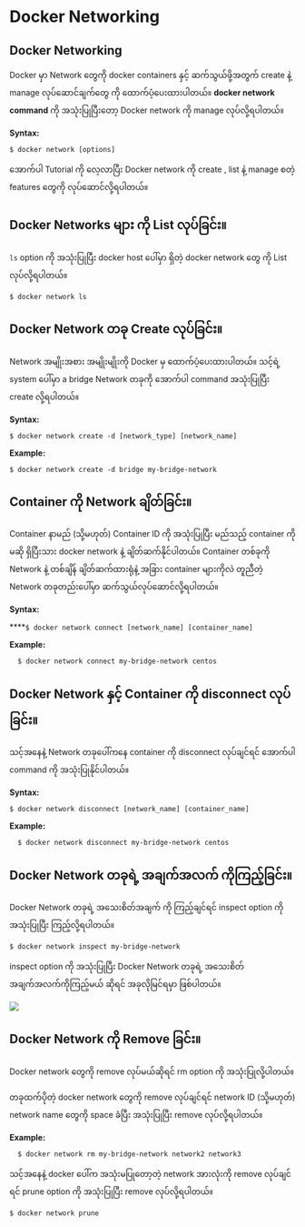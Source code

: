 # Docker Networking

## Docker Networking

Docker မှာ Network တွေကို docker containers နှင့် ဆက်သွယ်ဖို့အတွက် create နဲ့ manage လုပ်ဆောင်ချက်တွေ ကို ထောက်ပံ့ပေးထားပါတယ်။ **docker network command** ကို အသုံးပြုပြီးတော့ Docker network ကို manage လုပ်လို့ရပါတယ်။

**Syntax:**

```text
$ docker network [options]
```

အောက်ပါ Tutorial ကို လေ့လာပြီး Docker network ကို create , list နဲ့ manage စတဲ့ features တွေကို လုပ်ဆောင်လို့ရပါတယ်။

## Docker Networks များ ကို List လုပ်ခြင်း။

`ls` option ကို အသုံးပြုပြီး docker host ပေါ်မှာ ရှိတဲ့ docker network တွေ ကို List လုပ်လို့ရပါတယ်။

```text
$ docker network ls
```

## Docker Network တခု Create လုပ်ခြင်း။

Network အမျိုးအစား အမျိုးမျိုးကို Docker မှ ထောက်ပံ့ပေးထားပါတယ်။ သင့်ရဲ့ system ပေါ်မှာ a bridge Network တခုကို အောက်ပါ command အသုံးပြုပြီး create လို့ရပါတယ်။

**Syntax:**


```text
$ docker network create -d [network_type] [network_name]
```

**Example:**

```text
$ docker network create -d bridge my-bridge-network
```

## Container ကို Network ချိတ်ခြင်း။

Container နာမည် \(သို့မဟုတ်\) Container ID ကို အသုံးပြုပြီး မည်သည့် container ကိုမဆို ရှိပြီးသား docker network နဲ့ ချိတ်ဆက်နိုင်ပါတယ်။ Container တစ်ခုကို Network နဲ့ တစ်ချိန် ချိတ်ဆက်ထားရုံနဲ့ အခြား container များကိုလဲ တူညီတဲ့ Network တခုတည်းပေါ်မှာ ဆက်သွယ်လုပ်ဆောင်လို့ရပါတယ်။

**Syntax:**

  ****`$ docker network connect [network_name] [container_name]`

**Example:**

```text
  $ docker network connect my-bridge-network centos
```

## Docker Network နှင့် Container ကို disconnect လုပ်ခြင်း။

သင့်အနေနဲ့ Network တခုပေါ်ကနေ container ကို disconnect လုပ်ချင်ရင် အောက်ပါ command ကို အသုံးပြုနိုင်ပါတယ်။

**Syntax:**

```text
$ docker network disconnect [network_name] [container_name]
```

**Example:**

```text
  $ docker network disconnect my-bridge-network centos
```

## Docker Network တခုရဲ့ အချက်အလက် ကိုကြည့်ခြင်း။

Docker Network တခုရဲ့ အသေးစိတ်အချက် ကို ကြည့်ချင်ရင် inspect option ကို အသုံးပြုပြီး ကြည့်လို့ရပါတယ်။

```text
$ docker network inspect my-bridge-network
```

inspect option ကို အသုံးပြုပြီး Docker Network တခုရဲ့ အသေးစိတ် အချက်အလက်ကိုကြည့်မယ် ဆိုရင် အခုလိုမြင်ရမှာ ဖြစ်ပါတယ်။

![](file:///tmp/lu125437ibmwa.tmp/lu125437ibmwh_tmp_f503edd7d72922a4.png)

## Docker Network ကို Remove ခြင်း။

Docker network တွေကို remove လုပ်မယ်ဆိုရင် rm option ကို အသုံးပြုလို့ပါတယ်။

တခုထက်ပိုတဲ့ docker network တွေကို remove လုပ်ချင်ရင် network ID \(သို့မဟုတ်\) network name တွေကို space ခံပြီး အသုံးပြုပြီး remove လုပ်လို့ရပါတယ်။

**Example:**

```text
  $ docker network rm my-bridge-network network2 network3
```

သင့်အနေနဲ့ docker ပေါ်က အသုံးမပြုတော့တဲ့ network အားလုံးကို remove လုပ်ချင်ရင် prune option ကို အသုံးပြုပြီး remove လုပ်လို့ရပါတယ်။

```text
$ docker network prune
```

